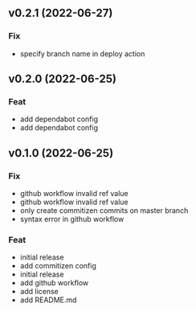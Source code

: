 ## v0.2.1 (2022-06-27)

### Fix

- specify branch name in deploy action

## v0.2.0 (2022-06-25)

### Feat

- add dependabot config
- add dependabot config

## v0.1.0 (2022-06-25)

### Fix

- github workflow invalid ref value
- github workflow invalid ref value
- only create commitizen commits on master branch
- syntax error in github workflow

### Feat

- initial release
- add commitizen config
- initial release
- add github workflow
- add license
- add README.md
